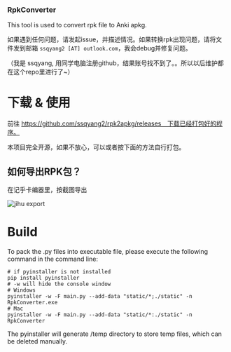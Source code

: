 ### RpkConverter

This tool is used to convert rpk file to Anki apkg.

如果遇到任何问题，请发起issue，并描述情况。如果转换rpk出现问题，请将文件发到邮箱 `ssqyang2 [AT] outlook.com`，我会debug并修复问题。

（我是 ssqyang, 用同学电脑注册github，结果账号找不到了。。所以以后维护都在这个repo里进行了~）


# 下载 & 使用
前往 https://github.com/ssqyang2/rpk2apkg/releases　下载已经打包好的程序。

本项目完全开源，如果不放心，可以或者按下面的方法自行打包。

## 如何导出RPK包？
在记乎卡编器里，按截图导出

![jihu export](https://user-images.githubusercontent.com/89735777/131478910-76b2ced4-c328-421b-bc64-786df19805c7.png)



# Build

To pack the .py files into executable file, please execute the following command in the command line:

```shell
# if pyinstaller is not installed
pip install pyinstaller
# -w will hide the console window
# Windows
pyinstaller -w -F main.py --add-data "static/*;./static" -n RpkConverter.exe
# Mac
pyinstaller -w -F main.py --add-data "static/*:./static" -n RpkConverter
```

The pyinstaller will generate /temp directory to store temp files, which can be deleted manually.

